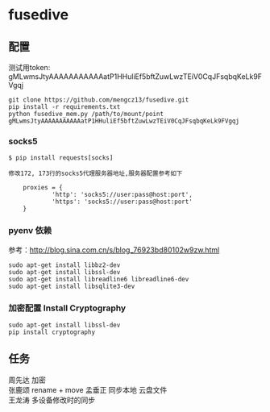 # fusedive
## 配置
测试用token: gMLwmsJtyAAAAAAAAAAAatP1HHuliEf5bftZuwLwzTEiV0CqJFsqbqKeLk9FVgqj  
```
git clone https://github.com/mengcz13/fusedive.git  
pip install -r requirements.txt  
python fusedive_mem.py /path/to/mount/point gMLwmsJtyAAAAAAAAAAAatP1HHuliEf5bftZuwLwzTEiV0CqJFsqbqKeLk9FVgqj
```
### socks5
```
$ pip install requests[socks]

修改172, 173行的socks5代理服务器地址,服务器配置参考如下

    proxies = {
            'http': 'socks5://user:pass@host:port',
            'https': 'socks5://user:pass@host:port'
    }
```
### pyenv 依赖
参考：http://blog.sina.com.cn/s/blog_76923bd80102w9zw.html
```
sudo apt-get install libbz2-dev
sudo apt-get install libssl-dev
sudo apt-get install libreadline6 libreadline6-dev
sudo apt-get install libsqlite3-dev
```
### 加密配置 Install Cryptography
```
sudo apt-get install libssl-dev  
pip install cryptography  
```
## 任务
周先达 加密  
张鹿颂 rename + move
孟垂正 同步本地 云盘文件  
王龙涛 多设备修改时的同步  